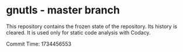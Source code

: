 # gnutls - master branch

This repository contains the frozen state of the repository.
Its history is cleared. It is used only for static code
analysis with Codacy.

Commit Time: 1734456553